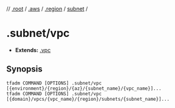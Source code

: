 // [.root] / [.aws] / [.region] / [subnet] /

# .subnet/vpc

- **Extends:** [.vpc](../.vpc.md)

## Synopsis

```
tfadm COMMAND [OPTIONS] .subnet/vpc [{environment}/{region}/{az}/{subnet_name}/{vpc_name}]...
tfadm COMMAND [OPTIONS] .subnet/vpc [{domain}/vpcs/{vpc_name}/{region}/subnets/{subnet_name}]...
```

[.aws]: ../README.md
[.region]: ../.region.md
[.root]: ../../../../.tfadm/resources/README.md
[subnet]: ../subnet.md
